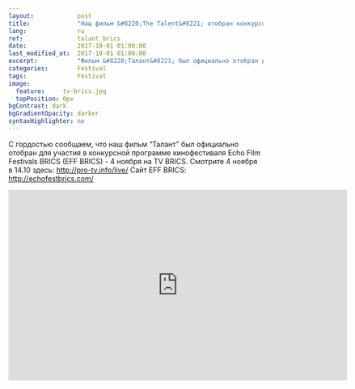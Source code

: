 ```yaml
---
layout:            post
title:             "Наш фильм &#8220;The Talent&#8221; отобран конкурсную программу EEF BRICS"
lang:              ru
ref:               talant_brics
date:              2017-10-01 01:00:00
last_modified_at:  2017-10-01 01:00:00
excerpt:           "Фильм &#8220;Талант&#8221; был официально отобран для участия в Echo Film Festivals BRICS (EFF BRICS)"
categories:        Festival
tags:              Festival
image:
  feature:     tv-brics.jpg
  topPosition: 0px
bgContrast: dark
bgGradientOpacity: darker
syntaxHighlighter: no
---
```

С гордостью сообщаем, что наш фильм &#8220;Талант&#8221; был официально отобран для участия в конкурсной программе
кинофестиваля Echo Film Festivals BRICS (EFF BRICS) - 4 ноября на TV BRICS.
Смотрите 4 ноября в 14.10 здесь: <a href="http://pro-tv.info/live/">http://pro-tv.info/live/</a>
Сайт EFF BRICS: <a href="http://echofestbrics.com/">http://echofestbrics.com/</a>

<iframe width="670" height="377" src="https://www.youtube.com/embed/-vlHTujdgTM" frameborder="0" allowfullscreen> </iframe>
